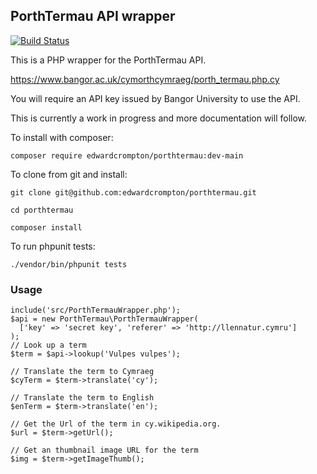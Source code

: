 ## PorthTermau API wrapper

[![Build Status](https://travis-ci.org/edwardcrompton/porthtermau.svg?branch=main)](https://travis-ci.org/edwardcrompton/porthtermau)

This is a PHP wrapper for the PorthTermau API.

https://www.bangor.ac.uk/cymorthcymraeg/porth_termau.php.cy

You will require an API key issued by Bangor University to use the API.

This is currently a work in progress and more documentation will follow.

To install with composer:

`composer require edwardcrompton/porthtermau:dev-main`

To clone from git and install:

`git clone git@github.com:edwardcrompton/porthtermau.git`

`cd porthtermau`

`composer install`

To run phpunit tests:

`./vendor/bin/phpunit tests`

### Usage

```
include('src/PorthTermauWrapper.php');
$api = new PorthTermau\PorthTermauWrapper(
  ['key' => 'secret key', 'referer' => 'http://llennatur.cymru']
);
// Look up a term
$term = $api->lookup('Vulpes vulpes');

// Translate the term to Cymraeg
$cyTerm = $term->translate('cy');

// Translate the term to English
$enTerm = $term->translate('en');

// Get the Url of the term in cy.wikipedia.org.
$url = $term->getUrl();

// Get an thumbnail image URL for the term
$img = $term->getImageThumb();
```
